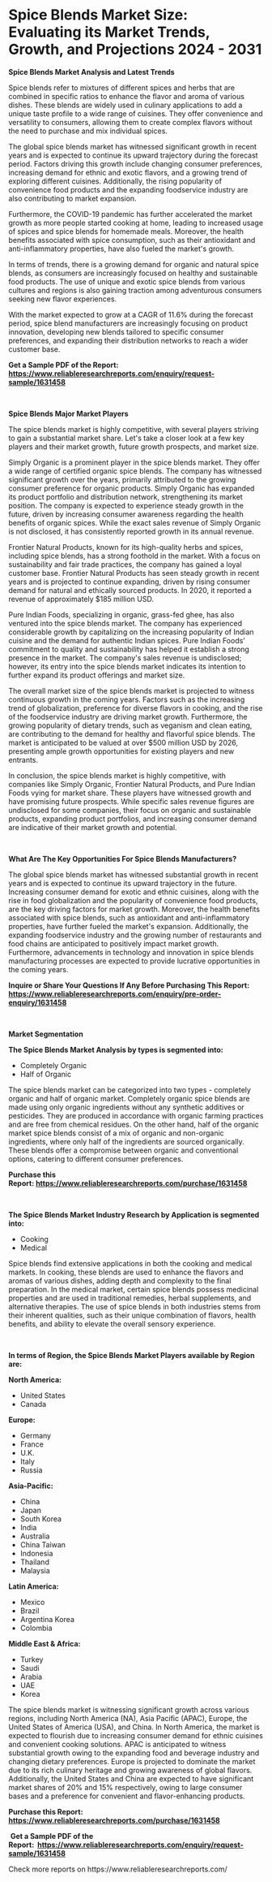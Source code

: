 <p><h1>Spice Blends Market Size: Evaluating its Market Trends, Growth, and Projections 2024 - 2031</h1></p><p><strong>Spice Blends Market Analysis and Latest Trends</strong></p>
<p><p>Spice blends refer to mixtures of different spices and herbs that are combined in specific ratios to enhance the flavor and aroma of various dishes. These blends are widely used in culinary applications to add a unique taste profile to a wide range of cuisines. They offer convenience and versatility to consumers, allowing them to create complex flavors without the need to purchase and mix individual spices.</p><p>The global spice blends market has witnessed significant growth in recent years and is expected to continue its upward trajectory during the forecast period. Factors driving this growth include changing consumer preferences, increasing demand for ethnic and exotic flavors, and a growing trend of exploring different cuisines. Additionally, the rising popularity of convenience food products and the expanding foodservice industry are also contributing to market expansion.</p><p>Furthermore, the COVID-19 pandemic has further accelerated the market growth as more people started cooking at home, leading to increased usage of spices and spice blends for homemade meals. Moreover, the health benefits associated with spice consumption, such as their antioxidant and anti-inflammatory properties, have also fueled the market's growth.</p><p>In terms of trends, there is a growing demand for organic and natural spice blends, as consumers are increasingly focused on healthy and sustainable food products. The use of unique and exotic spice blends from various cultures and regions is also gaining traction among adventurous consumers seeking new flavor experiences.</p><p>With the market expected to grow at a CAGR of 11.6% during the forecast period, spice blend manufacturers are increasingly focusing on product innovation, developing new blends tailored to specific consumer preferences, and expanding their distribution networks to reach a wider customer base.</p></p>
<p><strong>Get a Sample PDF of the Report:&nbsp; <a href="https://www.reliableresearchreports.com/enquiry/request-sample/1631458">https://www.reliableresearchreports.com/enquiry/request-sample/1631458</a></strong></p>
<p>&nbsp;</p>
<p><strong>Spice Blends Major Market Players</strong></p>
<p><p>The spice blends market is highly competitive, with several players striving to gain a substantial market share. Let's take a closer look at a few key players and their market growth, future growth prospects, and market size.</p><p>Simply Organic is a prominent player in the spice blends market. They offer a wide range of certified organic spice blends. The company has witnessed significant growth over the years, primarily attributed to the growing consumer preference for organic products. Simply Organic has expanded its product portfolio and distribution network, strengthening its market position. The company is expected to experience steady growth in the future, driven by increasing consumer awareness regarding the health benefits of organic spices. While the exact sales revenue of Simply Organic is not disclosed, it has consistently reported growth in its annual revenue.</p><p>Frontier Natural Products, known for its high-quality herbs and spices, including spice blends, has a strong foothold in the market. With a focus on sustainability and fair trade practices, the company has gained a loyal customer base. Frontier Natural Products has seen steady growth in recent years and is projected to continue expanding, driven by rising consumer demand for natural and ethically sourced products. In 2020, it reported a revenue of approximately $185 million USD.</p><p>Pure Indian Foods, specializing in organic, grass-fed ghee, has also ventured into the spice blends market. The company has experienced considerable growth by capitalizing on the increasing popularity of Indian cuisine and the demand for authentic Indian spices. Pure Indian Foods' commitment to quality and sustainability has helped it establish a strong presence in the market. The company's sales revenue is undisclosed; however, its entry into the spice blends market indicates its intention to further expand its product offerings and market size.</p><p>The overall market size of the spice blends market is projected to witness continuous growth in the coming years. Factors such as the increasing trend of globalization, preference for diverse flavors in cooking, and the rise of the foodservice industry are driving market growth. Furthermore, the growing popularity of dietary trends, such as veganism and clean eating, are contributing to the demand for healthy and flavorful spice blends. The market is anticipated to be valued at over $500 million USD by 2026, presenting ample growth opportunities for existing players and new entrants.</p><p>In conclusion, the spice blends market is highly competitive, with companies like Simply Organic, Frontier Natural Products, and Pure Indian Foods vying for market share. These players have witnessed growth and have promising future prospects. While specific sales revenue figures are undisclosed for some companies, their focus on organic and sustainable products, expanding product portfolios, and increasing consumer demand are indicative of their market growth and potential.</p></p>
<p>&nbsp;</p>
<p><strong>What Are The Key Opportunities For Spice Blends Manufacturers?</strong></p>
<p><p>The global spice blends market has witnessed substantial growth in recent years and is expected to continue its upward trajectory in the future. Increasing consumer demand for exotic and ethnic cuisines, along with the rise in food globalization and the popularity of convenience food products, are the key driving factors for market growth. Moreover, the health benefits associated with spice blends, such as antioxidant and anti-inflammatory properties, have further fueled the market's expansion. Additionally, the expanding foodservice industry and the growing number of restaurants and food chains are anticipated to positively impact market growth. Furthermore, advancements in technology and innovation in spice blends manufacturing processes are expected to provide lucrative opportunities in the coming years.</p></p>
<p><strong>Inquire or Share Your Questions If Any Before Purchasing This Report: <a href="https://www.reliableresearchreports.com/enquiry/pre-order-enquiry/1631458">https://www.reliableresearchreports.com/enquiry/pre-order-enquiry/1631458</a></strong></p>
<p>&nbsp;</p>
<p><strong>Market Segmentation</strong></p>
<p><strong>The Spice Blends Market Analysis by types is segmented into:</strong></p>
<p><ul><li>Completely Organic</li><li>Half of Organic</li></ul></p>
<p><p>The spice blends market can be categorized into two types - completely organic and half of organic market. Completely organic spice blends are made using only organic ingredients without any synthetic additives or pesticides. They are produced in accordance with organic farming practices and are free from chemical residues. On the other hand, half of the organic market spice blends consist of a mix of organic and non-organic ingredients, where only half of the ingredients are sourced organically. These blends offer a compromise between organic and conventional options, catering to different consumer preferences.</p></p>
<p><strong>Purchase this Report:&nbsp;<a href="https://www.reliableresearchreports.com/purchase/1631458">https://www.reliableresearchreports.com/purchase/1631458</a></strong></p>
<p>&nbsp;</p>
<p><strong>The Spice Blends Market Industry Research by Application is segmented into:</strong></p>
<p><ul><li>Cooking</li><li>Medical</li></ul></p>
<p><p>Spice blends find extensive applications in both the cooking and medical markets. In cooking, these blends are used to enhance the flavors and aromas of various dishes, adding depth and complexity to the final preparation. In the medical market, certain spice blends possess medicinal properties and are used in traditional remedies, herbal supplements, and alternative therapies. The use of spice blends in both industries stems from their inherent qualities, such as their unique combination of flavors, health benefits, and ability to elevate the overall sensory experience.</p></p>
<p>&nbsp;</p>
<p><strong>In terms of Region, the Spice Blends Market Players available by Region are:</strong></p>
<p>
    <p> <strong> North America: </strong>
        <ul>
            <li>United States</li>
            <li>Canada</li>
        </ul>
        </p> 
    <p> <strong> Europe: </strong>
        <ul>
            <li>Germany</li>
            <li>France</li>
            <li>U.K.</li>
            <li>Italy</li>
            <li>Russia</li>
        </ul>
        </p> 
    <p> <strong> Asia-Pacific: </strong>
        <ul>
            <li>China</li>
            <li>Japan</li>
            <li>South Korea</li>
            <li>India</li>
            <li>Australia</li>
            <li>China Taiwan</li>
            <li>Indonesia</li>
            <li>Thailand</li>
            <li>Malaysia</li>
        </ul>
        </p> 
    <p> <strong> Latin America: </strong>
        <ul>
            <li>Mexico</li>
            <li>Brazil</li>
            <li>Argentina Korea</li>
            <li>Colombia</li>
        </ul>
        </p> 
    <p> <strong> Middle East & Africa: </strong>
        <ul>
            <li>Turkey</li>
            <li>Saudi</li>
            <li>Arabia</li>
            <li>UAE</li>
            <li>Korea</li>
        </ul>
    </p>
    </p>
<p><p>The spice blends market is witnessing significant growth across various regions, including North America (NA), Asia Pacific (APAC), Europe, the United States of America (USA), and China. In North America, the market is expected to flourish due to increasing consumer demand for ethnic cuisines and convenient cooking solutions. APAC is anticipated to witness substantial growth owing to the expanding food and beverage industry and changing dietary preferences. Europe is projected to dominate the market due to its rich culinary heritage and growing awareness of global flavors. Additionally, the United States and China are expected to have significant market shares of 20% and 15% respectively, owing to large consumer bases and a preference for convenient and flavor-enhancing products.</p></p>
<p><strong>Purchase this Report: <a href="https://www.reliableresearchreports.com/purchase/1631458">https://www.reliableresearchreports.com/purchase/1631458</a></strong></p>
<p>&nbsp;<strong>Get a Sample PDF of the Report:&nbsp;&nbsp;<a href="https://www.reliableresearchreports.com/enquiry/request-sample/1631458">https://www.reliableresearchreports.com/enquiry/request-sample/1631458</a></strong></p>
<p><strong></strong></p>
<p>Check more reports on https://www.reliableresearchreports.com/</p>